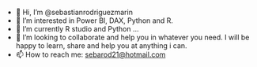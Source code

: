 - 👋 Hi, I’m @sebastianrodriguezmarin
- 👀 I’m interested in Power BI, DAX, Python and R.
- 🌱 I’m currently R studio and Python ...
- 💞️ I’m looking to collaborate and help you in whatever you need. I will be happy to learn, share and help you at anything i can.
- 📫 How to reach me: sebarod21@hotmail.com

<!---
sebastianrodriguezmarin/sebastianrodriguezmarin is a ✨ special ✨ repository because its `README.md` (this file) appears on your GitHub profile.
You can click the Preview link to take a look at your changes.
--->

